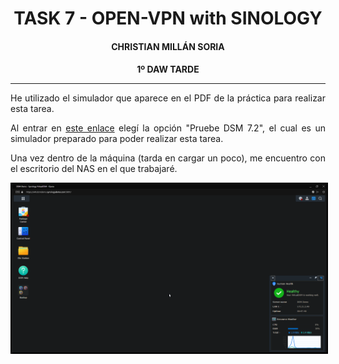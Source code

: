 <style>
  h1, h2, h3, h4, h5, h6{
    text-align: center;
    font-weight: bold;
    border: none;
    margin-bottom: 0px;
  }

  p{
    text-align: justify;
  }

  img{
    border: 2px solid black;
  }
</style>

<h1>TASK 7 - OPEN-VPN with SINOLOGY</h1>

<h4>CHRISTIAN MILLÁN SORIA</h4>

<h4>1º DAW TARDE</h4>

<hr>

<p>He utilizado el simulador que aparece en el PDF de la práctica para realizar esta tarea.</p>

<p>Al entrar en <a href="https://demo.synology.com/es-es/dsm">este enlace</a> elegí la opción "Pruebe DSM 7.2", el cual es un simulador preparado para poder realizar esta tarea.</p>

<p>Una vez dentro de la máquina (tarda en cargar un poco), me encuentro con el escritorio del NAS en el que trabajaré.</p>

<img src="img/1.png">